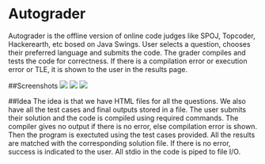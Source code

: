 # Autograder

Autograder is the offline version of online code judges like SPOJ, Topcoder, Hackerearth, etc bosed on Java Swings. User selects a question, chooses their preferred language and submits the code. The grader compiles and tests the code for correctness. If there is a compilation error or execution error or TLE, it is shown to the user in the results page.

##Screenshots
![](https://s11.postimg.org/8mqop8len/code.png)
![](https://s11.postimg.org/8o0minn8f/question.png)
![](https://s11.postimg.org/sjwly749r/results.png)

##Idea
The idea is that we have HTML files for all the questions. We also have all the test cases and final outputs stored in a file. The user submits their solution and the code is compiled using required commands. The compiler gives no output if there is no error, else compilation error is shown. Then the program is exectuted using the test cases provided. All the results are matched with the corresponding solution file. If there is no error, success is indicated to the user. All stdio in the code is piped to file I/O.
